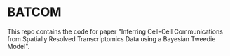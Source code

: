 # BATCOM

This repo contains the code for paper "Inferring Cell-Cell Communications from Spatially Resolved Transcriptomics Data using a Bayesian Tweedie Model".
